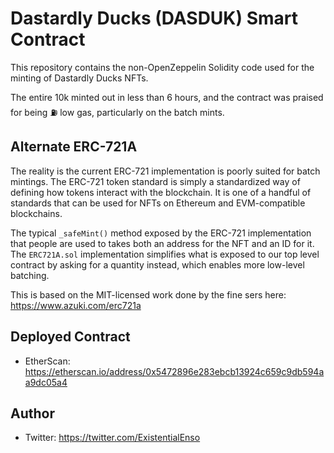 # Dastardly Ducks (DASDUK) Smart Contract

This repository contains the non-OpenZeppelin Solidity code used for the minting of Dastardly Ducks NFTs.

The entire 10k minted out in less than 6 hours, and the contract was praised for being ⛽️ low gas, particularly on the 
batch mints.

## Alternate ERC-721A

The reality is the current ERC-721 implementation is poorly suited for batch mintings. The ERC-721 token standard is simply a 
standardized way of defining how tokens interact with the blockchain. It is one of a handful of standards that can be used for 
NFTs on Ethereum and EVM-compatible blockchains.

The typical ``_safeMint()`` method exposed by the ERC-721 implementation that people are used to takes both an address for the 
NFT and an ID for it. The ``ERC721A.sol`` implementation simplifies what is exposed to our top level contract by asking for a quantity instead, which enables more low-level batching.

This is based on the MIT-licensed work done by the fine sers here: https://www.azuki.com/erc721a

## Deployed Contract

* EtherScan: https://etherscan.io/address/0x5472896e283ebcb13924c659c9db594aa9dc05a4

## Author

* Twitter: https://twitter.com/ExistentialEnso